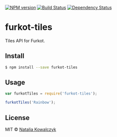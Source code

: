 [![NPM version][npm-image]][npm-url]
[![Build Status][travis-image]][travis-url]
[![Dependency Status][gemnasium-image]][gemnasium-url]

# furkot-tiles

Tiles API for Furkot.

## Install

```sh
$ npm install --save furkot-tiles
```

## Usage

```js
var furkotTiles = require('furkot-tiles');

furkotTiles('Rainbow');
```

## License

MIT © [Natalia Kowalczyk](https://furkot.com)

[npm-image]: https://img.shields.io/npm/v/furkot-tiles.svg
[npm-url]: https://npmjs.org/package/furkot-tiles

[travis-url]: https://travis-ci.org/furkot/tiles
[travis-image]: https://img.shields.io/travis/furkot/tiles.svg

[gemnasium-image]: https://img.shields.io/gemnasium/furkot/tiles.svg
[gemnasium-url]: https://gemnasium.com/furkot/tiles

